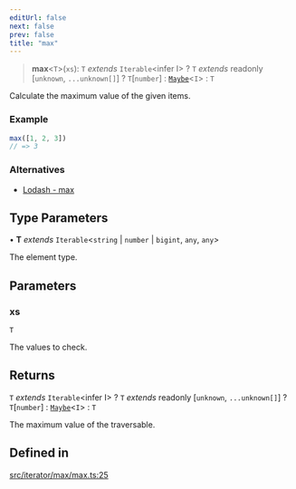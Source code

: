 ```yaml
---
editUrl: false
next: false
prev: false
title: "max"
---
```


> **max**\<`T`\>(`xs`): `T` *extends* `Iterable`\<infer I\> ? `T` *extends* readonly [`unknown`, `...unknown[]`] ? `T`\[`number`\] : [`Maybe`](/api/type-aliases/maybe/)\<`I`\> : `T`

Calculate the maximum value of the given items.

### Example
```ts
max([1, 2, 3])
// => 3
```

### Alternatives
- [Lodash - max](https://lodash.com/docs/4.17.15#max)

## Type Parameters

• **T** *extends* `Iterable`\<`string` \| `number` \| `bigint`, `any`, `any`\>

The element type.

## Parameters

### xs

`T`

The values to check.

## Returns

`T` *extends* `Iterable`\<infer I\> ? `T` *extends* readonly [`unknown`, `...unknown[]`] ? `T`\[`number`\] : [`Maybe`](/api/type-aliases/maybe/)\<`I`\> : `T`

The maximum value of the traversable.

## Defined in

[src/iterator/max/max.ts:25](https://github.com/skyleague/axioms/blob/75fb1c5c977f1940e84e5cdcef2be336d1fd81da/src/iterator/max/max.ts#L25)
